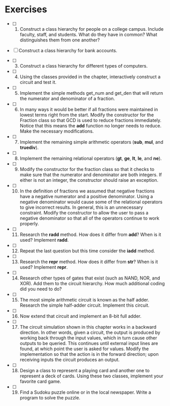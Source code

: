 # Exercises

- [ ] 1. Construct a class hierarchy for people on a college campus. Include faculty, staff, and students. What do they have in common? What distinguishes them from one another?

- [ ] Construct a class hierarchy for bank accounts.

- [ ] 3. Construct a class hierarchy for different types of computers.

- [ ] 4. Using the classes provided in the chapter, interactively construct a circuit and test it.

- [ ] 5. Implement the simple methods get_num and get_den that will return the numerator and denominator of a fraction.

- [ ] 6. In many ways it would be better if all fractions were maintained in lowest terms right from the start. Modify the constructor for the Fraction class so that GCD is used to reduce fractions immediately. Notice that this means the __add__ function no longer needs to reduce. Make the necessary modifications.

- [ ] 7. Implement the remaining simple arithmetic operators (__sub__, __mul__, and __truediv__).

- [ ] 8. Implement the remaining relational operators (__gt__, __ge__, __lt__, __le__, and __ne__).

- [ ] 9. Modify the constructor for the fraction class so that it checks to make sure that the numerator and denominator are both integers. If either is not an integer, the constructor should raise an exception.

- [ ] 10. In the definition of fractions we assumed that negative fractions have a negative numerator and a positive denominator. Using a negative denominator would cause some of the relational operators to give incorrect results. In general, this is an unnecessary constraint. Modify the constructor to allow the user to pass a negative denominator so that all of the operators continue to work properly.

- [ ] 11. Research the __radd__ method. How does it differ from __add__? When is it used? Implement __radd__.

- [ ] 12. Repeat the last question but this time consider the __iadd__ method.

- [ ] 13. Research the __repr__ method. How does it differ from __str__? When is it used? Implement __repr__.

- [ ] 14. Research other types of gates that exist (such as NAND, NOR, and XOR). Add them to the circuit hierarchy. How much additional coding did you need to do?

- [ ] 15. The most simple arithmetic circuit is known as the half adder. Research the simple half-adder circuit. Implement this circuit.

- [ ] 16. Now extend that circuit and implement an 8-bit full adder.

- [ ] 17. The circuit simulation shown in this chapter works in a backward direction. In other words, given a circuit, the output is produced by working back through the input values, which in turn cause other outputs to be queried. This continues until external input lines are found, at which point the user is asked for values. Modify the implementation so that the action is in the forward direction; upon receiving inputs the circuit produces an output.

- [ ] 18. Design a class to represent a playing card and another one to represent a deck of cards. Using these two classes, implement your favorite card game.

- [ ] 19. Find a Sudoku puzzle online or in the local newspaper. Write a program to solve the puzzle.